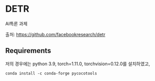 # DETR
AI특론 과제

출처: https://github.com/facebookresearch/detr

## Requirements
저의 경우에는
python 3.9, torch=1.11.0, torchvision=0.12.0를 설치하였고, 
````
conda install -c conda-forge pycocotools
````
